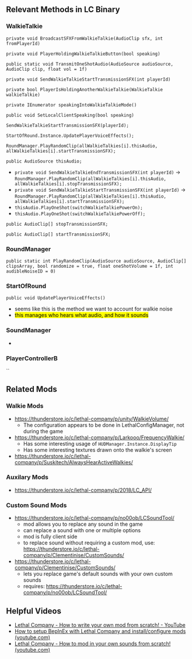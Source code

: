 ## Relevant Methods in LC Binary

### WalkieTalkie
`private void BroadcastSFXFromWalkieTalkie(AudioClip sfx, int fromPlayerId)`

`private void PlayerHoldingWalkieTalkieButton(bool speaking)`

`public static void TransmitOneShotAudio(AudioSource audioSource, AudioClip clip, float vol = 1f)`

`private void SendWalkieTalkieStartTransmissionSFX(int playerId)`

`private bool PlayerIsHoldingAnotherWalkieTalkie(WalkieTalkie walkieTalkie)`

`private IEnumerator speakingIntoWalkieTalkieMode()`

`public void SetLocalClientSpeaking(bool speaking)`

`SendWalkieTalkieStartTransmissionSFX(playerId);`

`StartOfRound.Instance.UpdatePlayerVoiceEffects();`

`RoundManager.PlayRandomClip(allWalkieTalkies[i].thisAudio, allWalkieTalkies[i].startTransmissionSFX);`

`public AudioSource thisAudio;`
- `private void SendWalkieTalkieEndTransmissionSFX(int playerId)` -> `RoundManager.PlayRandomClip(allWalkieTalkies[i].thisAudio, allWalkieTalkies[i].stopTransmissionSFX);`
- `private void SendWalkieTalkieStartTransmissionSFX(int playerId)` -> `RoundManager.PlayRandomClip(allWalkieTalkies[i].thisAudio, allWalkieTalkies[i].startTransmissionSFX);`
- `thisAudio.PlayOneShot(switchWalkieTalkiePowerOn);`
- `thisAudio.PlayOneShot(switchWalkieTalkiePowerOff);`


`public AudioClip[] stopTransmissionSFX;`

`public AudioClip[] startTransmissionSFX;`


### RoundManager

`public static int PlayRandomClip(AudioSource audioSource, AudioClip[] clipsArray, bool randomize = true, float oneShotVolume = 1f, int audibleNoiseID = 0)`

### StartOfRound

`public void UpdatePlayerVoiceEffects()`
- seems like this is the method we want to account for walkie noise
- <mark>this manages who hears what audio, and how it sounds</mark>

### SoundManager
- 


### PlayerControllerB

``


## Related Mods

### Walkie Mods
- https://thunderstore.io/c/lethal-company/p/unity/WalkieVolume/
  - The configuration appears to be done in LethalConfigManager, not during the game
- https://thunderstore.io/c/lethal-company/p/Larkooo/FrequencyWalkie/
  - Has some interesting usage of `HUDManager.Instance.DisplayTip`
  - Has some interesting textures drawn onto the walkie's screen
- https://thunderstore.io/c/lethal-company/p/Suskitech/AlwaysHearActiveWalkies/

### Auxilary Mods
- https://thunderstore.io/c/lethal-company/p/2018/LC_API/


### Custom Sound Mods
- https://thunderstore.io/c/lethal-company/p/no00ob/LCSoundTool/
  - mod allows you to replace any sound in the game
  - can replace a sound with one or multiple options
  - mod is fully client side
  - to replace sound without requiring a custom mod, use: https://thunderstore.io/c/lethal-company/p/Clementinise/CustomSounds/
- https://thunderstore.io/c/lethal-company/p/Clementinise/CustomSounds/
  - lets you replace game's default sounds with your own custom sounds
  - requires: https://thunderstore.io/c/lethal-company/p/no00ob/LCSoundTool/

## Helpful Videos
- [Lethal Company - How to write your own mod from scratch! - YouTube](https://www.youtube.com/watch?v=4Q7Zp5K2ywI)
- [How to setup BepInEx with Lethal Company and install/configure mods (youtube.com)](https://www.youtube.com/watch?v=eXA60ZWMI4M&t=0s)
- [Lethal Company - How to mod in your own sounds from scratch! (youtube.com)](https://www.youtube.com/watch?v=UDfC9uZnrFo&t=1s)